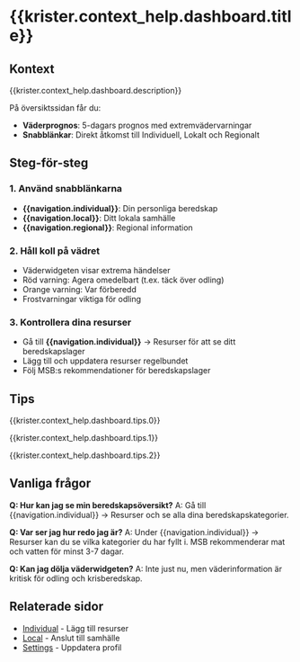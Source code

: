 # {{krister.context_help.dashboard.title}}

## Kontext

{{krister.context_help.dashboard.description}}

På översiktssidan får du:
- **Väderprognos**: 5-dagars prognos med extremvädervarningar
- **Snabblänkar**: Direkt åtkomst till Individuell, Lokalt och Regionalt

## Steg-för-steg

### 1. Använd snabblänkarna
- **{{navigation.individual}}**: Din personliga beredskap
- **{{navigation.local}}**: Ditt lokala samhälle
- **{{navigation.regional}}**: Regional information

### 2. Håll koll på vädret
- Väderwidgeten visar extrema händelser
- Röd varning: Agera omedelbart (t.ex. täck över odling)
- Orange varning: Var förberedd
- Frostvarningar viktiga för odling

### 3. Kontrollera dina resurser
- Gå till **{{navigation.individual}}** → Resurser för att se ditt beredskapslager
- Lägg till och uppdatera resurser regelbundet
- Följ MSB:s rekommendationer för beredskapslager

## Tips

{{krister.context_help.dashboard.tips.0}}

{{krister.context_help.dashboard.tips.1}}

{{krister.context_help.dashboard.tips.2}}

## Vanliga frågor

**Q: Hur kan jag se min beredskapsöversikt?**
A: Gå till {{navigation.individual}} → Resurser och se alla dina beredskapskategorier.

**Q: Var ser jag hur redo jag är?**
A: Under {{navigation.individual}} → Resurser kan du se vilka kategorier du har fyllt i. MSB rekommenderar mat och vatten för minst 3-7 dagar.

**Q: Kan jag dölja väderwidgeten?**
A: Inte just nu, men väderinformation är kritisk för odling och krisberedskap.

## Relaterade sidor
- [Individual](/help/individual/resources.md) - Lägg till resurser
- [Local](/help/local/home.md) - Anslut till samhälle
- [Settings](/help/settings/profile.md) - Uppdatera profil
